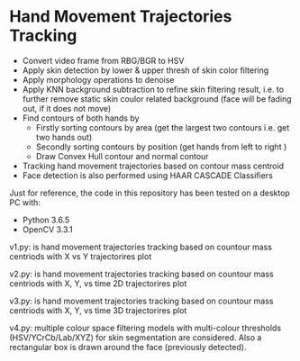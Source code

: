 # Hand Movement Trajectories Tracking
* Convert video frame from RBG/BGR to HSV 
* Apply skin detection by lower & upper thresh of skin color filtering
* Apply morphology operations to denoise
* Apply KNN background subtraction to refine skin filtering result, i.e. to further remove static skin coulor related background (face will be fading out, if it does not move)
* Find contours of both hands by
   - Firstly sorting contours by area  (get the largest two contours i.e. get two hands out)
   - Secondly sorting contours by position (get hands from left to right )
   - Draw Convex Hull contour and normal contour
* Tracking hand movement trajectories based on contour mass centroid 
* Face detection is also performed using HAAR CASCADE Classifiers


Just for reference, the code in this repository has been tested on a desktop PC with:
- Python 3.6.5
- OpenCV 3.3.1

v1.py: is hand movement trajectories tracking based on countour mass centriods with X vs Y trajectorires plot

v2.py: is hand movement trajectories tracking based on countour mass centriods with X, Y, vs time 2D trajectorires plot

v3.py: is hand movement trajectories tracking based on countour mass centriods with X, Y, vs time 3D trajectorires plot

v4.py: multiple colour space filtering models with multi-colour thresholds (HSV/YCrCb/Lab/XYZ) for skin segmentation are considered. Also a rectangular box is drawn around the face (previously detected).
